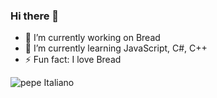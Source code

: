 ### Hi there 👋

- 🔭 I’m currently working on Bread
- 🌱 I’m currently learning JavaScript, C#, C++
- ⚡ Fun fact: I love Bread

![pepe Italiano](https://imgur.com/DbZEP4Y)

